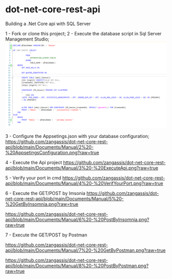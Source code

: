 # dot-net-core-rest-api
Building a .Net Core api with SQL Server

1 - Fork or clone this project;
2 - Execute the database script in Sql Server Management Studio;
[![CreateDatabase](https://raw.githubusercontent.com/zangassis/dot-net-core-rest-api/main/Documents/Manual/1%20-%20CreateDatabase.png)]()

3 - Configure the Appsetings.json with your database configuration;
https://github.com/zangassis/dot-net-core-rest-api/blob/main/Documents/Manual/2%20-%20AppsetingsConfiguration.png?raw=true

4 - Execute the Api project
https://github.com/zangassis/dot-net-core-rest-api/blob/main/Documents/Manual/3%20-%20ExecuteApi.png?raw=true

5 - Verify your port in cmd
https://github.com/zangassis/dot-net-core-rest-api/blob/main/Documents/Manual/4%20-%20VerifYourPort.png?raw=true

6 - Execute the GET/POST by Imsonia
https://github.com/zangassis/dot-net-core-rest-api/blob/main/Documents/Manual/5%20-%20GetByInsomnia.png?raw=true

https://github.com/zangassis/dot-net-core-rest-api/blob/main/Documents/Manual/6%20-%20PostByInsomnia.png?raw=true

7 - Execute the GET/POST by Postman

https://github.com/zangassis/dot-net-core-rest-api/blob/main/Documents/Manual/7%20-%20GetByPostman.png?raw=true

https://github.com/zangassis/dot-net-core-rest-api/blob/main/Documents/Manual/8%20-%20PostByPostman.png?raw=true
